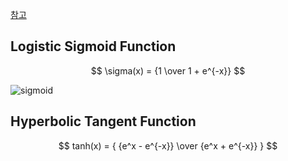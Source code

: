 [참고](https://reniew.github.io/12/)

## Logistic Sigmoid Function

$$
\sigma(x) = {1 \over 1 + e^{-x}}
$$

![sigmoid](https://mlnotebook.github.io/img/transferFunctions/sigmoid.png)

## Hyperbolic Tangent Function

$$
tanh(x) = { {e^x - e^{-x}} \over {e^x + e^{-x}} }
$$